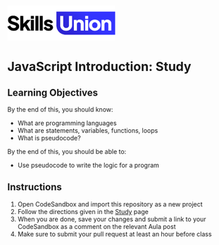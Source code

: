[<img src="assets/images/su-logo.png" alt="Skills Union Logo" height="80px" />](https://www.skillsunion.com/)
# JavaScript Introduction: Study

## Learning Objectives

By the end of this, you should know:

- What are programming languages
- What are statements, variables, functions, loops
- What is pseudocode?

By the end of this, you should be able to:

- Use pseudocode to write the logic for a program

## Instructions

1. Open CodeSandbox and import this repository as a new project
1. Follow the directions given in the [Study](Study.md) page
1. When you are done, save your changes and submit a link to your CodeSandbox as a comment 
   on the relevant Aula post
1. Make sure to submit your pull request at least an hour before class
